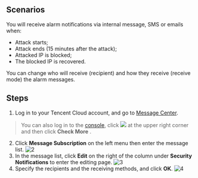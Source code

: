 ## Scenarios
You will receive alarm notifications via internal message, SMS or emails when:
- Attack starts;
- Attack ends (15 minutes after the attack);
- Attacked IP is blocked;
- The blocked IP is recovered.

You can change who will receive (recipient) and how they receive (receive mode) the alarm messages.
## Steps
1. Log in to your Tencent Cloud account, and go to [Message Center](https://console.cloud.tencent.com/message/subscription ).
 > You can also log in to the [console](https://console.cloud.tencent.com/dayu/bgpip ), click <img src="https://main.qcloudimg.com/raw/00487734872fb32f9f58685345cd82ff.png"  style="margin:0;"> at the upper right corner and then click **Check More** .

2. Click **Message Subscription** on the left menu then enter the message list.
 ![2](https://main.qcloudimg.com/raw/8984d3b81e47ea43e6c07e0a344b24b4.png)
3. In the message list, click **Edit** on the right of the column under **Security Notifications** to enter the editing page.
 ![3](https://main.qcloudimg.com/raw/b01a69b8281fee4051b9e26798f557a5.png)
4. Specify the recipients and the receiving methods, and click **OK**.
 ![4](https://main.qcloudimg.com/raw/a1f82ae76d797bc38ba66b7e9f347046.png)
